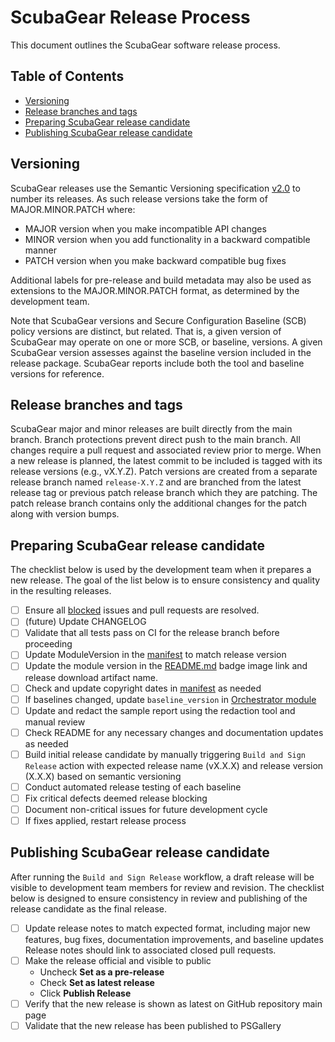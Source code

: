 # ScubaGear Release Process <!-- omit in toc --> #

This document outlines the ScubaGear software release process.

## Table of Contents <!-- omit in toc --> ##

- [Versioning](#versioning)
- [Release branches and tags](#release-branches-and-tags)
- [Preparing ScubaGear release candidate](#preparing-scubagear-release-candidate)
- [Publishing ScubaGear release candidate](#publishing-scubagear-release-candidate)

## Versioning ##

ScubaGear releases use the Semantic Versioning specification [v2.0](https://semver.org/spec/v2.0.0.html) to number its releases.  As such release versions take the form of MAJOR.MINOR.PATCH where:
* MAJOR version when you make incompatible API changes
* MINOR version when you add functionality in a backward compatible manner
* PATCH version when you make backward compatible bug fixes

Additional labels for pre-release and build metadata may also be used as extensions to the MAJOR.MINOR.PATCH format, as determined by the development team.

Note that ScubaGear versions and Secure Configuration Baseline (SCB) policy versions are distinct, but related.  That is, a given version of ScubaGear may operate on one or more SCB, or baseline, versions.  A given ScubaGear version assesses against the baseline version included in the release package.  ScubaGear reports include both the tool and baseline versions for reference.

## Release branches and tags ##

ScubaGear major and minor releases are built directly from the main branch.  Branch protections prevent direct push to the main branch.  All changes require a pull request and associated review prior to merge. 
When a new release is planned, the latest commit to be included is tagged with its release versions (e.g., vX.Y.Z).  Patch versions are created from a separate release branch named `release-X.Y.Z` and are branched from the latest release tag or previous patch release branch which they are patching. The patch release branch contains only the additional changes for the patch along with version bumps.

## Preparing ScubaGear release candidate ##

The checklist below is used by the development team when it prepares a new release.  The goal of the list below is to ensure consistency and quality in the resulting releases.

- [ ] Ensure all [blocked](https://github.com/cisagov/ScubaGear/labels/) issues and pull requests are resolved.
- [ ] (future) Update CHANGELOG
- [ ] Validate that all tests pass on CI for the release branch before proceeding
- [ ] Update ModuleVersion in the [manifest](https://github.com/cisagov/ScubaGear/blob/main/PowerShell/ScubaGear/ScubaGear.psd1) to match release version
- [ ] Update the module version in the [README.md](https://github.com/cisagov/ScubaGear/blob/main/README.md) badge image link and release download artifact name.
- [ ] Check and update copyright dates in [manifest](https://github.com/cisagov/ScubaGear/blob/main/PowerShell/ScubaGear/ScubaGear.psd1) as needed
- [ ] If baselines changed, update `baseline_version` in [Orchestrator module](https://github.com/cisagov/ScubaGear/blob/main/PowerShell/ScubaGear/Modules/Orchestrator.psm1)
- [ ] Update and redact the sample report using the redaction tool and manual review
- [ ] Check README for any necessary changes and documentation updates as needed
- [ ] Build initial release candidate by manually triggering `Build and Sign Release` action with expected release name (vX.X.X) and release version (X.X.X) based on semantic versioning
- [ ] Conduct automated release testing of each baseline
- [ ] Fix critical defects deemed release blocking
- [ ] Document non-critical issues for future development cycle
- [ ] If fixes applied, restart release process

## Publishing ScubaGear release candidate ##

After running the `Build and Sign Release` workflow, a draft release will be visible to development team members for review and revision.  The checklist below is designed to ensure consistency in review and publishing of the release candidate as the final release. 

- [ ] Update release notes to match expected format, including major new features, bug fixes, documentation improvements, and baseline updates Release notes should link to associated closed pull requests.
- [ ] Make the release official and visible to public
  - Uncheck **Set as a pre-release**
  - Check **Set as latest release**
  - Click **Publish Release**
- [ ] Verify that the new release is shown as latest on GitHub repository main page
- [ ] Validate that the new release has been published to PSGallery
